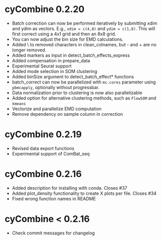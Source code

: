 # cyCombine 0.2.20

* Batch correction can now be performed iteratively by submitting xdim and ydim as vectors. E.g., `xdim = c(4,8)` and `ydim = c(1,8)`. This will first correct using a 4x1 grid and then an 8x8 grid.
* You can now adjust the bin size for EMD calculations.
* Added \ to removed characters in clean_colnames, but - and + are no longer removed.
* Added markers as input in detect_batch_effects_express
* Added compensation in prepare_data
* Experimental Seurat support
* Added mode selection in SOM clustering
* Added binSize argument to detect_batch_effect* functions
* batch_correct can now be parallelized with `mc.cores` parameter using `pbmcapply`, optionally without progressbar.
* Data normalization prior to clustering is now also parallelizable
* Added option for alternative clustering methods, such as `FlowSOM` and `kmeans`
* Vectorize and parallelize EMD computation
* Remove dependency on sample column in correction

# cyCombine 0.2.19

* Revised data export functions
* Experimental support of ComBat_seq

# cyCombine 0.2.16

* Added description for installing with conda. Closes #37
* Added plot_density functionality to create X plots per file. Closes #34
* Fixed wrong function names in README 

# cyCombine < 0.2.16

* Check commit messages for changelog
